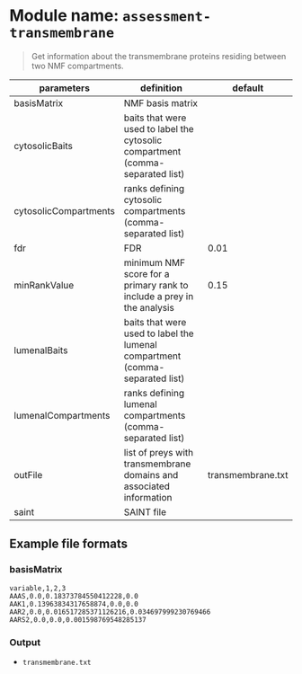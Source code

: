 # Module name: `assessment-transmembrane`

> Get information about the transmembrane proteins residing between two NMF
> compartments.

| parameters | definition | default |
|------------|------------|---------|
| basisMatrix | NMF basis matrix | |
| cytosolicBaits | baits that were used to label the cytosolic compartment (comma-separated list) | |
| cytosolicCompartments | ranks defining cytosolic compartments (comma-separated list) | |
| fdr | FDR | 0.01 |
| minRankValue | minimum NMF score for a primary rank to include a prey in the analysis | 0.15 |
| lumenalBaits | baits that were used to label the lumenal compartment (comma-separated list) | |
| lumenalCompartments | ranks defining lumenal compartments (comma-separated list) | |
| outFile | list of preys with transmembrane domains and associated information | transmembrane.txt |
| saint | SAINT file | |

## Example file formats

### basisMatrix
```
variable,1,2,3
AAAS,0.0,0.18373784550412228,0.0
AAK1,0.13963834317658874,0.0,0.0
AAR2,0.0,0.016517285371126216,0.034697999230769466
AARS2,0.0,0.0,0.001598769548285137
```

### Output
* `transmembrane.txt`